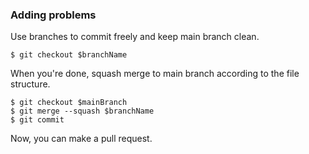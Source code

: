 ### Adding problems

Use branches to commit freely and keep main branch clean.

```
$ git checkout $branchName
```

When you're done, squash merge to main branch according to the file structure.

```
$ git checkout $mainBranch
$ git merge --squash $branchName
$ git commit
```

Now, you can make a pull request.
